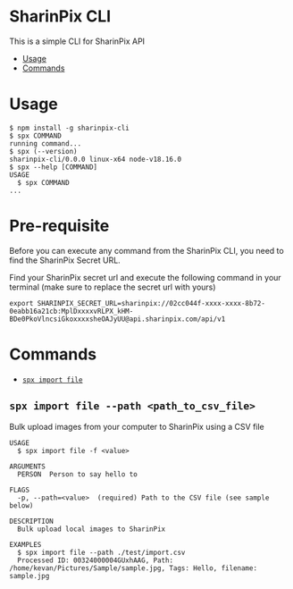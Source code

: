SharinPix CLI
=================

This is a simple CLI for SharinPix API

<!--
[![oclif](https://img.shields.io/badge/cli-oclif-brightgreen.svg)](https://oclif.io)
[![CircleCI](https://circleci.com/gh/oclif/hello-world/tree/main.svg?style=shield)](https://circleci.com/gh/oclif/hello-world/tree/main)
[![GitHub license](https://img.shields.io/github/license/oclif/hello-world)](https://github.com/oclif/hello-world/blob/main/LICENSE)
-->
<!-- toc -->
* [Usage](#usage)
* [Commands](#commands)

<!-- tocstop -->
# Usage
<!-- usage -->
```sh-session
$ npm install -g sharinpix-cli
$ spx COMMAND
running command...
$ spx (--version)
sharinpix-cli/0.0.0 linux-x64 node-v18.16.0
$ spx --help [COMMAND]
USAGE
  $ spx COMMAND
...
```
<!-- usagestop -->

# Pre-requisite
Before you can execute any command from the SharinPix CLI, you need to find the SharinPix Secret URL. 

Find your SharinPix secret url and execute the following command in your terminal (make sure to replace the secret url with yours)
```shell
export SHARINPIX_SECRET_URL=sharinpix://02cc044f-xxxx-xxxx-8b72-0eabb16a21cb:MplDxxxxvRLPX_kHM-BDe0PkoVlncsiGkoxxxxsheOAJyUU@api.sharinpix.com/api/v1
```

# Commands
<!-- commands -->
* [`spx import file`](#spx-import-file)

## `spx import file --path <path_to_csv_file>`

Bulk upload images from your computer to SharinPix using a CSV file 

```
USAGE
  $ spx import file -f <value>

ARGUMENTS
  PERSON  Person to say hello to

FLAGS
  -p, --path=<value>  (required) Path to the CSV file (see sample below)

DESCRIPTION
  Bulk upload local images to SharinPix

EXAMPLES
  $ spx import file --path ./test/import.csv
  Processed ID: 00324000004GUxhAAG, Path: /home/kevan/Pictures/Sample/sample.jpg, Tags: Hello, filename: sample.jpg
```

